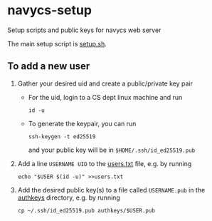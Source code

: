 # navycs-setup

Setup scripts and public keys for navycs web server

The main setup script is [setup.sh](setup.sh).

## To add a new user

1.  Gather your desired uid and create a public/private key pair

    *   For the uid, login to a CS dept linux machine and run

            id -u

    *   To generate the keypair, you can run

            ssh-keygen -t ed25519

        and your public key will be in `$HOME/.ssh/id_ed25519.pub`


2.  Add a line `USERNAME UID` to the [users.txt](users.txt) file, e.g. by running

        echo "$USER $(id -u)" >>users.txt

3.  Add the desired public key(s) to a file called `USERNAME.pub` in
    the [authkeys](authkeys) directory, e.g. by running

        cp ~/.ssh/id_ed25519.pub authkeys/$USER.pub
